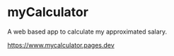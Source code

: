 # myCalculator
A web based app to calculate my approximated salary.

https://www.mycalculator.pages.dev
